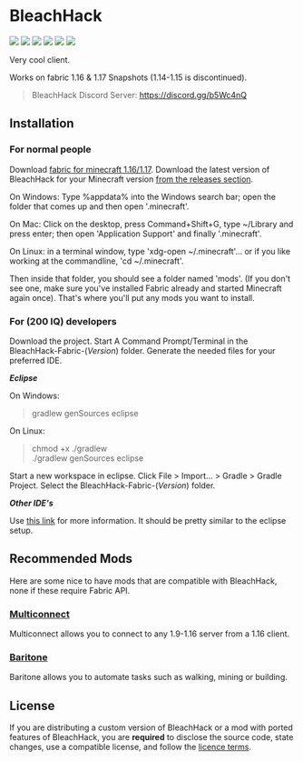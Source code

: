 
# BleachHack
![](https://img.shields.io/github/downloads/bleachdrinker420/bleachhack-1.14/total?style=flat-square)
![](https://img.shields.io/tokei/lines/github/BleachDrinker420/bleachhack-1.14?style=flat-square)
![](https://img.shields.io/github/languages/code-size/bleachdrinker420/bleachhack-1.14?style=flat-square)
![](https://img.shields.io/github/last-commit/bleachdrinker420/bleachhack-1.14?style=flat-square)
![](https://img.shields.io/badge/daily%20commit-yes-blue?style=flat-square)
![](https://img.shields.io/discord/620600892718055434?style=flat-square)

Very cool client.

Works on fabric 1.16 & 1.17 Snapshots (1.14-1.15 is discontinued).

> BleachHack Discord Server: https://discord.gg/b5Wc4nQ

## Installation
### For normal people

Download [fabric for minecraft 1.16/1.17](https://fabricmc.net/use/).
Download the latest version of BleachHack for your Minecraft version [from the releases section](https://github.com/BleachDrinker420/BleachHack/releases).


On Windows: Type %appdata% into the Windows search bar; open the folder that comes up and then open '.minecraft'.

On Mac: Click on the desktop, press Command+Shift+G, type ~/Library and press enter; then open 'Application Support' and finally '.minecraft'.

On Linux: in a terminal window, type 'xdg-open ~/.minecraft'... or if you like working at the commandline, 'cd ~/.minecraft'.

Then inside that folder, you should see a folder named 'mods'. (If you don't see one, make sure you've installed Fabric already and started Minecraft again once).
That's where you'll put any mods you want to install.

### For (200 IQ) developers

Download the project.
Start A Command Prompt/Terminal in the BleachHack-Fabric-(*Version*) folder.
Generate the needed files for your preferred IDE.

***Eclipse***

  On Windows:
  > gradlew genSources eclipse
  
  On Linux:
  > chmod +x ./gradlew  
  >./gradlew genSources eclipse

  Start a new workspace in eclipse.
  Click File > Import... > Gradle > Gradle Project.
  Select the BleachHack-Fabric-(*Version*) folder.

***Other IDE's***

  Use [this link](https://fabricmc.net/wiki/tutorial:setup) for more information.
  It should be pretty similar to the eclipse setup.

## Recommended Mods

Here are some nice to have mods that are compatible with BleachHack, none if these require Fabric API.

### [Multiconnect](https://github.com/Earthcomputer/multiconnect)
Multiconnect allows you to connect to any 1.9-1.16 server from a 1.16 client.

### [Baritone](https://github.com/cabaletta/baritone)
Baritone allows you to automate tasks such as walking, mining or building.

## License

If you are distributing a custom version of BleachHack or a mod with ported features of BleachHack, you are **required** to disclose the source code, state changes, use a compatible license, and follow the [licence terms](https://github.com/BleachDrinker420/bleachhack-1.14/blob/master/LICENSE).
